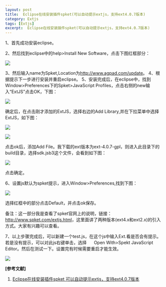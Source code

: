 ```yaml
---
layout: post
title:  Eclipse在线安装插件spket(可以自动提示extjs，支持ext4.0.7版本) 
category: Extjs
tags: [Extjs]
excerpt:  Eclipse在线安装插件spket(可以自动提示extjs，支持ext4.0.7版本)
---
```


1、首先成功安装eclipse。

2、然后找到eclipse中的help>Install New Software，点击下图红框部分：

![](http://www.nangongyibin.com/assets/images/Web/63.png)

3、然后输入name为Spket,Location为<http://www.agpad.com/update>。
4、根据提示下一步进行安装并重启eclipse。
5、安装完成后，在eclipse中，找到Window>Preferences下的Spket>JavaScript Profiles，点击右侧的new输入“ExtJS”点击OK，下图：

![](http://www.nangongyibin.com/assets/images/Web/64.png)

确定后，在点击刚才添加的ExtJS，选择右边的Add Library,并在下拉菜单中选择ExtJS，如下图：

![](http://www.nangongyibin.com/assets/images/Web/65.png)

![](http://www.nangongyibin.com/assets/images/Web/66.png)

点击ok后，添加Add File。我下载的ext版本为ext-4.0.7-gpl，则进入此目录下的build目录，选择sdk.jsb3这个文件，会看到如下图：

![](http://www.nangongyibin.com/assets/images/Web/67.png)

点击确定。

6、设置js默认为spket提示，进入Window>Preferences,找到下图：

![](http://www.nangongyibin.com/assets/images/Web/68.png)

选择红框中的部分点击Default，并点击ok保存。

备注：这一部分我是查看了spket官网上的说明，链接：<http://www.spket.com/extjs.html>，这里面讲了两种版本(ext4.x和ext2.x)的引入方式。大家有兴趣可以查看。

7、以上步骤完成后，可以新建一个test.js，在这个js中输入Ext.看是否会有提示。若是没有提示，可以对此js右键单击，选择
     Open With>Spekt JavaScript Editor。然后在测试一下。设置完有时候需要重启才能生效。

![](http://www.nangongyibin.com/assets/images/Web/69.png)

**[参考文献]**

1. [Eclipse在线安装插件spket 可以自动提示extjs，支持ext4.0.7版本](https://blog.csdn.net/ruijiao_ren/article/details/59104167 "Eclipse在线安装插件spket 可以自动提示extjs，支持ext4.0.7版本")


